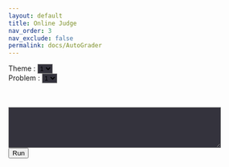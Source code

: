 ```yaml
---
layout: default
title: Online Judge
nav_order: 3
nav_exclude: false
permalink: docs/AutoGrader
---
```

<head>
    <link rel="stylesheet" href="https://pyscript.net/alpha/pyscript.css" />
    <script defer src="https://pyscript.net/unstable/pyscript.js"></script>
</head>
    
<script>
    var test_table = [
        [
            ["average","print(\"Success\")"],
            ["function", "print(\"Function\")"]
        ],
        [
            ["test","print(\"Test\")"]
        ]
    ]

    function SetSelect() {
        /*
        var html = ""
        for(var i = 1; i <= test_table.length; i++){
            html += "<option>" + String(i) + "</option>\n"
        }
        document.getElementById("theme").innerHTML = html;

        var theme = document.getElementById('theme').value - 1;

        html = ""
        for(var i = 1; i <= test_table[theme].length; i++){
            html += "<option>" + String(i) + "</option>\n"
        }
        document.getElementById("problem").innerHTML = html;
        */
    }

    function Check() {
        /*var theme = document.getElementById('theme').value - 1
        var problem = document.getElementById('problem').value - 1
        var check_function = test_talbe[theme][problem][0]
        var check_code = test_talbe[theme][problem][1]

        var code = document.getElementById('code').value;
        document.getElementById("out").innerHTML = ``;
        if(string.includes("print")) {
            alert("print 구문을 제외하고 넣으세요.")
        }
        else if (string.includes(check_function)) {
            alert(check_function + " 함수를 포함하고 있지 않습니다.")
        }
        else {
            document.getElementById("result").innerHTML = `<py-script output="out">` + code + "\n\n" + check_code + `</py-script>`;
        }
        */
    }
</script>

Theme : 
<select id = 'theme' onclick="SetSelect()" style="background-color:#34333d"><option>1</option></select>
<br>
Problem : 
<select id = 'problem' style="background-color:#34333d"><option>1</option></select>

<br>
<br>    

<textarea id='code' name="code" rows="5" cols="50" style="background-color:#34333d"></textarea>
<br>
<button onclick="Check()">Run</button>
<br>
<br>
<br>
<div id='result'></div>

<div id="out"></div>